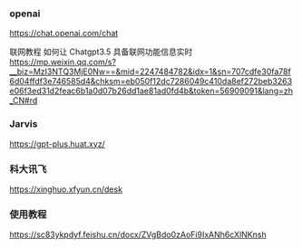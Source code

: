 ### openai

https://chat.openai.com/chat

联网教程
如何让 Chatgpt3.5 具备联网功能信息实时
https://mp.weixin.qq.com/s?__biz=MzI3NTQ3MjE0Nw==&mid=2247484782&idx=1&sn=707cdfe30fa78f6d04ffdf3e746585d4&chksm=eb050f12dc7286049c410da8ef272beb3263e06f3ed31d2feac6b1a0d07b26dd1ae81ad0fd4b&token=56909091&lang=zh_CN#rd

### Jarvis

https://gpt-plus.huat.xyz/

### 科大讯飞

https://xinghuo.xfyun.cn/desk

### 使用教程

https://sc83ykpdyf.feishu.cn/docx/ZVgBdo0zAoFi9IxANh6cXlNKnsh
